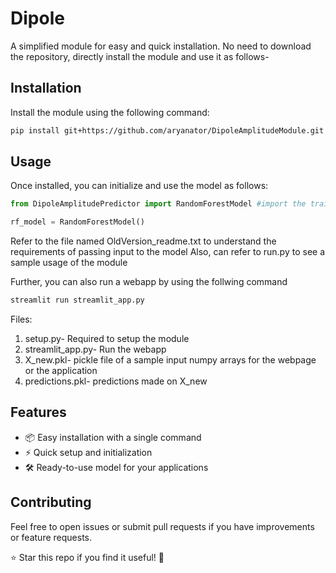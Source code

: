 
# Dipole  

A simplified module for easy and quick installation. No need to download the repository, directly install the module and use it as follows-

## Installation  

Install the module using the following command:  

```bash
pip install git+https://github.com/aryanator/DipoleAmplitudeModule.git
```  

## Usage  

Once installed, you can initialize and use the model as follows:  

```python
from DipoleAmplitudePredictor import RandomForestModel #import the trained model

rf_model = RandomForestModel()
```

Refer to the file named OldVersion_readme.txt to understand the requirements of passing input to the model
Also, can refer to run.py to see a sample usage of the module

Further, you can also run a webapp by using the follwing command
```bash
streamlit run streamlit_app.py
```

Files:
1. setup.py- Required to setup the module
2. streamlit_app.py- Run the webapp
3. X_new.pkl- pickle file of a sample input numpy arrays for the webpage or the application
4. predictions.pkl- predictions made on X_new

## Features  

- 📦 Easy installation with a single command  
- ⚡ Quick setup and initialization  
- 🛠️ Ready-to-use model for your applications  

## Contributing  

Feel free to open issues or submit pull requests if you have improvements or feature requests.  



⭐ Star this repo if you find it useful! 🚀  
